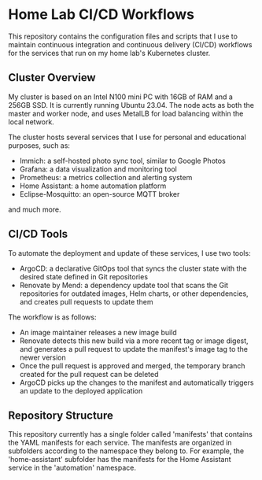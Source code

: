 # Home Lab CI/CD Workflows

This repository contains the configuration files and scripts that I use to maintain continuous integration and continuous delivery (CI/CD) workflows for the services that run on my home lab's Kubernetes cluster.

## Cluster Overview

My cluster is based on an Intel N100 mini PC with 16GB of RAM and a 256GB SSD. It is currently running Ubuntu 23.04. The node acts as both the master and worker node, and uses MetalLB for load balancing within the local network.

The cluster hosts several services that I use for personal and educational purposes, such as:

- Immich: a self-hosted photo sync tool, similar to Google Photos
- Grafana: a data visualization and monitoring tool
- Prometheus: a metrics collection and alerting system
- Home Assistant: a home automation platform
- Eclipse-Mosquitto: an open-source MQTT broker

and much more.

## CI/CD Tools

To automate the deployment and update of these services, I use two tools:

- ArgoCD: a declarative GitOps tool that syncs the cluster state with the desired state defined in Git repositories
- Renovate by Mend: a dependency update tool that scans the Git repositories for outdated images, Helm charts, or other dependencies, and creates pull requests to update them

The workflow is as follows:

- An image maintainer releases a new image build
- Renovate detects this new build via a more recent tag or image digest, and generates a pull request to update the manifest's image tag to the newer version
- Once the pull request is approved and merged, the temporary branch created for the pull request can be deleted
- ArgoCD picks up the changes to the manifest and automatically triggers an update to the deployed application

## Repository Structure

This repository currently has a single folder called 'manifests' that contains the YAML manifests for each service. The manifests are organized in subfolders according to the namespace they belong to. For example, the 'home-assistant' subfolder has the manifests for the Home Assistant service in the 'automation' namespace.
